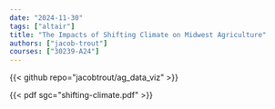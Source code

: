```yaml
---
date: "2024-11-30"
tags: ["altair"]
title: "The Impacts of Shifting Climate on Midwest Agriculture"
authors: ["jacob-trout"]
courses: ["30239-A24"]
---
```


{{< github repo="jacobtrout/ag_data_viz" >}}

{{< pdf sgc="shifting-climate.pdf" >}}
